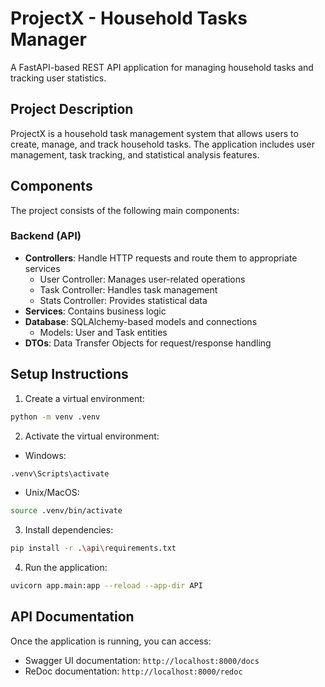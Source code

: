 # ProjectX - Household Tasks Manager

A FastAPI-based REST API application for managing household tasks and tracking user statistics.

## Project Description

ProjectX is a household task management system that allows users to create, manage, and track household tasks. The application includes user management, task tracking, and statistical analysis features.

## Components

The project consists of the following main components:

### Backend (API)

- **Controllers**: Handle HTTP requests and route them to appropriate services
  - User Controller: Manages user-related operations
  - Task Controller: Handles task management
  - Stats Controller: Provides statistical data
- **Services**: Contains business logic
- **Database**: SQLAlchemy-based models and connections
  - Models: User and Task entities
- **DTOs**: Data Transfer Objects for request/response handling

## Setup Instructions

1. Create a virtual environment:

```bash
python -m venv .venv
```

2. Activate the virtual environment:

- Windows:

```bash
.venv\Scripts\activate
```

- Unix/MacOS:

```bash
source .venv/bin/activate
```

3. Install dependencies:

```bash
pip install -r .\api\requirements.txt
```

4. Run the application:

```bash
uvicorn app.main:app --reload --app-dir API
```

## API Documentation

Once the application is running, you can access:

- Swagger UI documentation: `http://localhost:8000/docs`
- ReDoc documentation: `http://localhost:8000/redoc`

